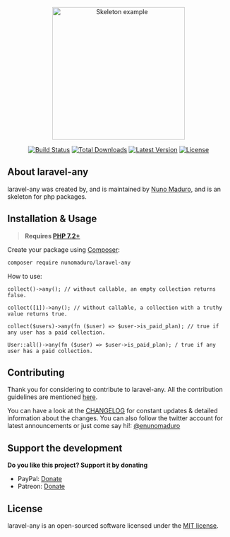 <p align="center">
    <img src="https://raw.githubusercontent.com/nunomaduro/laravel-any/master/docs/example.png" alt="Skeleton example" height="300">
</p>

<p align="center">
  <a href="https://travis-ci.org/nunomaduro/laravel-any"><img src="https://img.shields.io/travis/nunomaduro/laravel-any/master.svg" alt="Build Status"></img></a>
  <a href="https://packagist.org/packages/nunomaduro/laravel-any"><img src="https://poser.pugx.org/nunomaduro/laravel-any/d/total.svg" alt="Total Downloads"></a>
  <a href="https://packagist.org/packages/nunomaduro/laravel-any"><img src="https://poser.pugx.org/nunomaduro/laravel-any/v/stable.svg" alt="Latest Version"></a>
  <a href="https://packagist.org/packages/nunomaduro/laravel-any"><img src="https://poser.pugx.org/nunomaduro/laravel-any/license.svg" alt="License"></a>
</p>

## About laravel-any

laravel-any was created by, and is maintained by [Nuno Maduro](https://github.com/nunomaduro), and is an skeleton for php packages.

## Installation & Usage

> **Requires [PHP 7.2+](https://php.net/releases/)**

Create your package using [Composer](https://getcomposer.org):

```bash
composer require nunomaduro/laravel-any
```

How to use:

```
collect()->any(); // without callable, an empty collection returns false.

collect([1])->any(); // without callable, a collection with a truthy value returns true.

collect($users)->any(fn ($user) => $user->is_paid_plan); // true if any user has a paid collection.

User::all()->any(fn ($user) => $user->is_paid_plan); / true if any user has a paid collection.
```

## Contributing

Thank you for considering to contribute to laravel-any. All the contribution guidelines are mentioned [here](CONTRIBUTING.md).

You can have a look at the [CHANGELOG](CHANGELOG.md) for constant updates & detailed information about the changes. You can also follow the twitter account for latest announcements or just come say hi!: [@enunomaduro](https://twitter.com/enunomaduro)

## Support the development
**Do you like this project? Support it by donating**

- PayPal: [Donate](https://www.paypal.com/cgi-bin/webscr?cmd=_s-xclick&hosted_button_id=66BYDWAT92N6L)
- Patreon: [Donate](https://www.patreon.com/nunomaduro)

## License

laravel-any is an open-sourced software licensed under the [MIT license](LICENSE.md).
